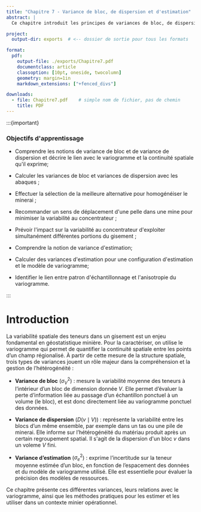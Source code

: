 ```yaml
---
title: "Chapitre 7 - Variance de bloc, de dispersion et d'estimation"
abstract: |
  Ce chapitre introduit les principes de variances de bloc, de dispersion et d’estimation. En s’appuyant sur le variogramme, nous explorerons la manière dont la structure spatiale des teneurs influence la variabilité observée à différentes échelles. Les méthodes de calcul des variances sont présentées, incluant l’utilisation d’abaques, et appliquées à des décisions pratiques telles que l’homogénéisation du minerai et la gestion de la variabilité au concentrateur. Le chapitre traite également de la variance d’estimation, en lien avec la configuration d’échantillonnage et l’anisotropie du variogramme, permettant une évaluation plus précise de l’incertitude associée aux modèles de ressources.

project:
  output-dir: exports  # <-- dossier de sortie pour tous les formats

format:
  pdf:
    output-file: ./exports/Chapitre7.pdf
    documentclass: article
    classoption: [10pt, oneside, twocolumn]
    geometry: margin=1in
    markdown_extensions: ["+fenced_divs"]

downloads:
  - file: Chapitre7.pdf    # simple nom de fichier, pas de chemin
    title: PDF
---
```


:::{important}
### Objectifs d'apprentissage
-   Comprendre les notions de variance de bloc et de variance de dispersion et décrire le lien avec le
variogramme et la continuité spatiale qu'il exprime;

-   Calculer les variances de bloc et variances de dispersion avec les abaques ;

-   Effectuer la sélection de la meilleure alternative pour homogénéiser le minerai ;

-   Recommander un sens de déplacement d'une pelle dans une mine pour minimiser la variabilité au concentrateur ;

-   Prévoir l'impact sur la variabilité au concentrateur d'exploiter simultanément différentes portions du gisement ;

-   Comprendre la notion de variance d'estimation;

-   Calculer des variances d'estimation pour une configuration d'estimation et le modèle de variogramme;

-   Identifier le lien entre patron d'échantillonnage et l'anisotropie du variogramme.

:::

# Introduction

La variabilité spatiale des teneurs dans un gisement est un enjeu fondamental en géostatistique minière. Pour la caractériser, on utilise le variogramme qui permet de quantifier la continuité spatiale entre les points d’un champ régionalisé. À partir de cette mesure de la structure spatiale, trois types de variances jouent un rôle majeur dans la compréhension et la gestion de l’hétérogénéité :

- **Variance de bloc** ($\sigma_V^2$) : mesure la variabilité moyenne des teneurs à l’intérieur d’un bloc de dimension donnée $V$. Elle permet d’évaluer la perte d’information liée au passage d’un échantillon ponctuel à un volume (le bloc), et est donc directement liée au variogramme ponctuel des données.

- **Variance de dispersion** ($D(v \mid V)$) : représente la variabilité entre les blocs d’un même ensemble, par exemple dans un tas ou une pile de minerai. Elle informe sur l’hétérogénéité du matériau produit après un certain regroupement spatial. Il s'agit de la dispersion d'un bloc $v$ dans un voleme $V$ fini.

- **Variance d’estimation** ($\sigma_e^2$) : exprime l’incertitude sur la teneur moyenne estimée d’un bloc, en fonction de l’espacement des données et du modèle de variogramme utilisé. Elle est essentielle pour évaluer la précision des modèles de ressources.

Ce chapitre présente ces différentes variances, leurs relations avec le variogramme, ainsi que les méthodes pratiques pour les estimer et les utiliser dans un contexte minier opérationnel.

